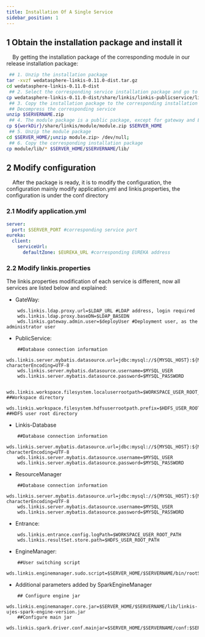 ```yaml
---
title: Installation Of A Single Service
sidebar_position: 1
---
```




## 1 Obtain the installation package and install it

&nbsp;&nbsp;&nbsp;&nbsp;By getting the installation package of the corresponding module in our release installation package:

````bash
 ## 1. Unzip the installation package
tar -xvzf wedatasphere-linkis-0.11.0-dist.tar.gz
cd wedatasphere-linkis-0.11.0-dist
 ## 2. Select the corresponding service installation package and go to the corresponding installation directory: $SERVER_HOME
cp wedatasphere-linkis-0.11.0-dist/share/linkis/linkis-publicservice/linkis-publicservice.zip $SERVER_HOME
 ## 3. Copy the installation package to the corresponding installation directory. For example: publicservice needs to copy linkis-publicservice.zip
 ## Decompress the corresponding service
unzip $SERVERNAME.zip
 ## 4. The module package is a public package, except for gateway and Eureka, everything else needs to be copied.
cp ${workDir}/share/linkis/module/module.zip $SERVER_HOME
 ## 5. Unzip the module package
cd $SERVER_HOME/;unzip module.zip> /dev/null;
 ## 6. Copy the corresponding installation package
cp module/lib/* $SERVER_HOME/$SERVERNAME/lib/

````

## 2 Modify configuration

&nbsp;&nbsp;&nbsp;&nbsp;After the package is ready, it is to modify the configuration, the configuration mainly modify application.yml and linkis.properties, the configuration is under the conf directory

### 2.1 Modify application.yml

```yaml
server:
  port: $SERVER_PORT #corresponding service port
eureka:
  client:
    serviceUrl:
      defaultZone: $EUREKA_URL #corresponding EUREKA address
```

### 2.2 Modify linkis.properties

The linkis.properties modification of each service is different, now all services are listed below and explained:

- GateWay:

```properties
    wds.linkis.ldap.proxy.url=$LDAP_URL #LDAP address, login required
    wds.linkis.ldap.proxy.baseDN=$LDAP_BASEDN
    wds.linkis.gateway.admin.user=$deployUser #Deployment user, as the administrator user
```

- PublicService:

```properties
    ##Database connection information
    wds.linkis.server.mybatis.datasource.url=jdbc:mysql://${MYSQL_HOST}:${MYSQL_PORT}/${MYSQL_DB}?characterEncoding=UTF-8
    wds.linkis.server.mybatis.datasource.username=$MYSQL_USER
    wds.linkis.server.mybatis.datasource.password=$MYSQL_PASSWORD
    
    wds.linkis.workspace.filesystem.localuserrootpath=$WORKSPACE_USER_ROOT_PATH ##Workspace directory
    wds.linkis.workspace.filesystem.hdfsuserrootpath.prefix=$HDFS_USER_ROOT_PATH ##HDFS user root directory
```

- Linkis-Database

```properties
    ##Database connection information
    wds.linkis.server.mybatis.datasource.url=jdbc:mysql://${MYSQL_HOST}:${MYSQL_PORT}/${MYSQL_DB}?characterEncoding=UTF-8
    wds.linkis.server.mybatis.datasource.username=$MYSQL_USER
    wds.linkis.server.mybatis.datasource.password=$MYSQL_PASSWORD
```

- ResourceManager

```properties
    ##Database connection information
    wds.linkis.server.mybatis.datasource.url=jdbc:mysql://${MYSQL_HOST}:${MYSQL_PORT}/${MYSQL_DB}?characterEncoding=UTF-8
    wds.linkis.server.mybatis.datasource.username=$MYSQL_USER
    wds.linkis.server.mybatis.datasource.password=$MYSQL_PASSWORD
```

- Entrance:

```properties
    wds.linkis.entrance.config.logPath=$WORKSPACE_USER_ROOT_PATH
    wds.linkis.resultSet.store.path=$HDFS_USER_ROOT_PATH
```

- EngineManager:

```properties
    ##User switching script
    wds.linkis.enginemanager.sudo.script=$SERVER_HOME/$SERVERNAME/bin/rootScript.sh

```

- Additional parameters added by SparkEngineManager

```properties
    ## Configure engine jar
    wds.linkis.enginemanager.core.jar=$SERVER_HOME/$SERVERNAME/lib/linkis-ujes-spark-engine-version.jar
    ##Configure main jar
    wds.linkis.spark.driver.conf.mainjar=$SERVER_HOME/$SERVERNAME/conf:$SERVER_HOME/$SERVERNAME/lib/*
```